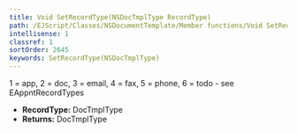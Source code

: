 ```yaml
---
title: Void SetRecordType(NSDocTmplType RecordType)
path: /EJScript/Classes/NSDocumentTemplate/Member functions/Void SetRecordType(NSDocTmplType p_0)
intellisense: 1
classref: 1
sortOrder: 2645
keywords: SetRecordType(NSDocTmplType)
---
```



1 = app, 2 = doc, 3 = email, 4 = fax, 5 = phone, 6 = todo - see EAppntRecordTypes



* **RecordType:** DocTmplType
* **Returns:** DocTmplType


